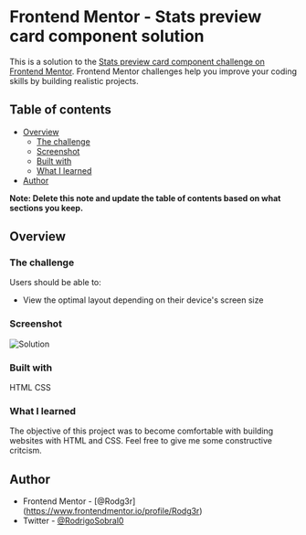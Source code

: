 # Frontend Mentor - Stats preview card component solution

This is a solution to the [Stats preview card component challenge on Frontend Mentor](https://www.frontendmentor.io/challenges/stats-preview-card-component-8JqbgoU62). Frontend Mentor challenges help you improve your coding skills by building realistic projects. 

## Table of contents

- [Overview](#overview)
  - [The challenge](#the-challenge)
  - [Screenshot](#screenshot)
  - [Built with](#built-with)
  - [What I learned](#what-i-learned)
- [Author](#author)


**Note: Delete this note and update the table of contents based on what sections you keep.**

## Overview

### The challenge

Users should be able to:

- View the optimal layout depending on their device's screen size

### Screenshot

![Solution](Solution.jpg)

### Built with

HTML
CSS

### What I learned

The objective of this project was to become comfortable with building websites with HTML and CSS. Feel free to give me some constructive critcism. 

## Author

- Frontend Mentor - [@Rodg3r] (https://www.frontendmentor.io/profile/Rodg3r)
- Twitter - [@RodrigoSobral0](https://www.twitter.com/RodrigoSobral0)

